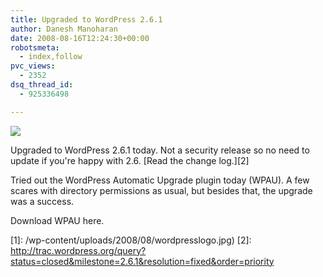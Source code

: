 ```yaml
---
title: Upgraded to WordPress 2.6.1
author: Danesh Manoharan
date: 2008-08-16T12:24:30+00:00
robotsmeta:
  - index,follow
pvc_views:
  - 2352
dsq_thread_id:
  - 925336498

---
```

![](/wp-content/uploads/2008/08/wordpresslogo.jpg)

Upgraded to WordPress 2.6.1 today. Not a security release so no need to update if you're happy with 2.6. [Read the change log.][2]

Tried out the WordPress Automatic Upgrade plugin today (WPAU). A few scares with directory permissions as usual, but besides that, the upgrade was a success.

Download WPAU here.

 [1]: /wp-content/uploads/2008/08/wordpresslogo.jpg)
 [2]: http://trac.wordpress.org/query?status=closed&milestone=2.6.1&resolution=fixed&order=priority
